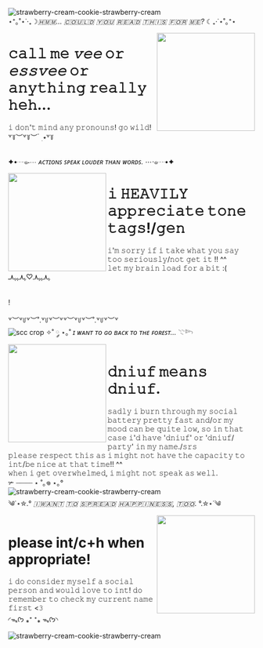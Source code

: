 ![strawberry-cream-cookie-strawberry-cream](https://github.com/user-attachments/assets/6a866fd5-9b2d-4e4b-b484-a46e59231413)
<br/> ⋆⁺｡˚⋆˙‧₊☽ _​🇭​​🇲​​🇲​... ​🇨​​🇴​​🇺​​🇱​​🇩​ ​🇾​​🇴​​🇺​ ​🇷​​🇪​​🇦​​🇩​ ​🇹​​🇭​​🇮​​🇸​ ​🇫​​🇴​​🇷​ ​🇲​​🇪​?_ ☾₊‧˙⋆˚｡⁺⋆

<img align="right" width="200" src="https://github.com/user-attachments/assets/b96169f7-4684-4920-af1d-b450956205c9" />

# 𝚌𝚊𝚕𝚕 𝚖𝚎 *𝚟𝚎𝚎* 𝚘𝚛 *𝚎𝚜𝚜𝚟𝚎𝚎* 𝚘𝚛 𝚊𝚗𝚢𝚝𝚑𝚒𝚗𝚐 𝚛𝚎𝚊𝚕𝚕𝚢 𝚑𝚎𝚑... 
𝚒 𝚍𝚘𝚗'𝚝 𝚖𝚒𝚗𝚍 𝚊𝚗𝚢 𝚙𝚛𝚘𝚗𝚘𝚞𝚗𝚜! 𝚐𝚘 𝚠𝚒𝚕𝚍!
<br/> ꒷꒦︶꒷꒦︶ ๋ ࣭ ⭑꒷꒦

<br/>✦•┈๑⋅⋯ *ᴀᴄᴛɪᴏɴꜱ ꜱᴘᴇᴀᴋ ʟᴏᴜᴅᴇʀ ᴛʜᴀɴ ᴡᴏʀᴅꜱ.* ⋯⋅๑┈•✦

<img align="left" width="200" src="https://github.com/user-attachments/assets/39c9a593-9a08-4712-b3c2-9f3f6e746131" />

# 𝚒 𝙷𝙴𝙰𝚅𝙸𝙻𝚈 𝚊𝚙𝚙𝚛𝚎𝚌𝚒𝚊𝚝𝚎 𝚝𝚘𝚗𝚎 𝚝𝚊𝚐𝚜!/𝚐𝚎𝚗
𝚒'𝚖 𝚜𝚘𝚛𝚛𝚢 𝚒𝚏 𝚒 𝚝𝚊𝚔𝚎 𝚠𝚑𝚊𝚝 𝚢𝚘𝚞 𝚜𝚊𝚢 𝚝𝚘𝚘 𝚜𝚎𝚛𝚒𝚘𝚞𝚜𝚕𝚢/𝚗𝚘𝚝 𝚐𝚎𝚝 𝚒𝚝 !! ^^
<br/> 𝚕𝚎𝚝 𝚖𝚢 𝚋𝚛𝚊𝚒𝚗 𝚕𝚘𝚊𝚍 𝚏𝚘𝚛 𝚊 𝚋𝚒𝚝 :(
<br/> ﮩ٨ـﮩﮩ٨ـ♡ﮩ٨ـﮩﮩ٨ـ
<br/>
<br/>
<br/>!
<br/>
<br/> ꒷︶꒷꒥꒷︶˚.꒷꒥꒷︶꒷꒷︶꒷꒥꒷︶˚.꒷꒥꒷︶꒷
<br/> ![scc crop](https://github.com/user-attachments/assets/76911998-550e-4240-8736-343652d11626)
✧˚ ༘ ⋆｡˚ *ɪ ᴡᴀɴᴛ ᴛᴏ ɢᴏ ʙᴀᴄᴋ ᴛᴏ ᴛʜᴇ ꜰᴏʀᴇꜱᴛ...* 𓇢𓆸  
<img align="left" width="200" src="https://github.com/user-attachments/assets/b6d89c43-f49b-453e-8843-4be2848c3e06" />

# 𝚍𝚗𝚒𝚞𝚏 𝚖𝚎𝚊𝚗𝚜 𝚍𝚗𝚒𝚞𝚏.
𝚜𝚊𝚍𝚕𝚢 𝚒 𝚋𝚞𝚛𝚗 𝚝𝚑𝚛𝚘𝚞𝚐𝚑 𝚖𝚢 𝚜𝚘𝚌𝚒𝚊𝚕 𝚋𝚊𝚝𝚝𝚎𝚛𝚢 𝚙𝚛𝚎𝚝𝚝𝚢 𝚏𝚊𝚜𝚝 𝚊𝚗𝚍/𝚘𝚛 𝚖𝚢 𝚖𝚘𝚘𝚍 𝚌𝚊𝚗 𝚋𝚎 𝚚𝚞𝚒𝚝𝚎 𝚕𝚘𝚠, 𝚜𝚘 𝚒𝚗 𝚝𝚑𝚊𝚝 𝚌𝚊𝚜𝚎 𝚒'𝚍 𝚑𝚊𝚟𝚎 '𝚍𝚗𝚒𝚞𝚏' 𝚘𝚛 '𝚍𝚗𝚒𝚞𝚏/𝚙𝚊𝚛𝚝𝚢' 𝚒𝚗 𝚖𝚢 𝚗𝚊𝚖𝚎./𝚜𝚛𝚜
<br/> 𝚙𝚕𝚎𝚊𝚜𝚎 𝚛𝚎𝚜𝚙𝚎𝚌𝚝 𝚝𝚑𝚒𝚜 𝚊𝚜 𝚒 𝚖𝚒𝚐𝚑𝚝 𝚗𝚘𝚝 𝚑𝚊𝚟𝚎 𝚝𝚑𝚎 𝚌𝚊𝚙𝚊𝚌𝚒𝚝𝚢 𝚝𝚘 𝚒𝚗𝚝/𝚋𝚎 𝚗𝚒𝚌𝚎 𝚊𝚝 𝚝𝚑𝚊𝚝 𝚝𝚒𝚖𝚎!! ^^
<br/> 𝚠𝚑𝚎𝚗 𝚒 𝚐𝚎𝚝 𝚘𝚟𝚎𝚛𝚠𝚑𝚎𝚕𝚖𝚎𝚍, 𝚒 𝚖𝚒𝚐𝚑𝚝 𝚗𝚘𝚝 𝚜𝚙𝚎𝚊𝚔 𝚊𝚜 𝚠𝚎𝚕𝚕.
<br/> ✃ ┈┈┈┈ ⋆ ˚｡𖦹 ⋆｡°
<br/> ![strawberry-cream-cookie-strawberry-cream](https://github.com/user-attachments/assets/60a73a15-036b-41d7-b61b-15439ddc7169) 
<br/> ༄˙⋆✮.° *🇮​ ​🇼​​🇦​​🇳​​🇹​ ​🇹​​🇴​ ​🇸​​🇵​​🇷​​🇪​​🇦​​🇩​ ​🇭​​🇦​​🇵​​🇵​​🇮​​🇳​​🇪​​🇸​​🇸​, ​🇹​​🇴​​🇴​.* °.✮⋆˙༄​
<img align="right" width="200" src="https://github.com/user-attachments/assets/0ea233fc-2b44-403b-bf7d-1a2baf76ac15" />

# please int/c+h when appropriate!
𝚒 𝚍𝚘 𝚌𝚘𝚗𝚜𝚒𝚍𝚎𝚛 𝚖𝚢𝚜𝚎𝚕𝚏 𝚊 𝚜𝚘𝚌𝚒𝚊𝚕 𝚙𝚎𝚛𝚜𝚘𝚗 𝚊𝚗𝚍 𝚠𝚘𝚞𝚕𝚍 𝚕𝚘𝚟𝚎 𝚝𝚘 𝚒𝚗𝚝! 𝚍𝚘 𝚛𝚎𝚖𝚎𝚖𝚋𝚎𝚛 𝚝𝚘 𝚌𝚑𝚎𝚌𝚔 𝚖𝚢 𝚌𝚞𝚛𝚛𝚎𝚗𝚝 𝚗𝚊𝚖𝚎 𝚏𝚒𝚛𝚜𝚝 <𝟹
<br/> ◜ᯓᡣ𐭩 ⁎⁺ ⁺⁎ ᯓᡣ𐭩◝

![strawberry-cream-cookie-strawberry-cream](https://github.com/user-attachments/assets/57b4c5d6-fa32-474a-a3d3-37d084a5b781)

